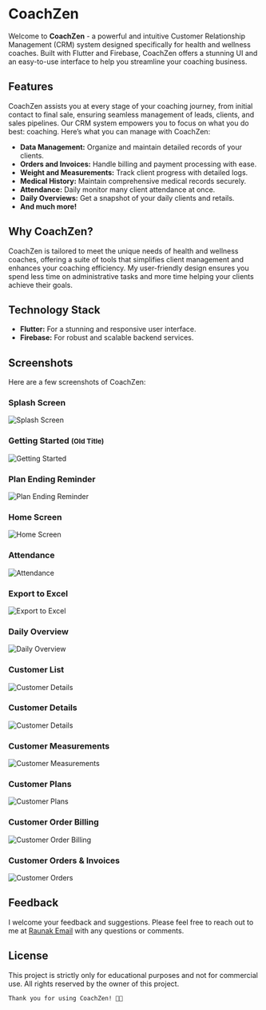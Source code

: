 # CoachZen

Welcome to **CoachZen** - a powerful and intuitive Customer Relationship Management (CRM) system designed specifically for health and wellness coaches. Built with Flutter and Firebase, CoachZen offers a stunning UI and an easy-to-use interface to help you streamline your coaching business.

## Features

CoachZen assists you at every stage of your coaching journey, from initial contact to final sale, ensuring seamless management of leads, clients, and sales pipelines. Our CRM system empowers you to focus on what you do best: coaching. Here’s what you can manage with CoachZen:

- **Data Management:** Organize and maintain detailed records of your clients.
- **Orders and Invoices:** Handle billing and payment processing with ease.
- **Weight and Measurements:** Track client progress with detailed logs.
- **Medical History:** Maintain comprehensive medical records securely.
- **Attendance:** Daily monitor many client attendance at once.
- **Daily Overviews:** Get a snapshot of your daily clients and retails.
- **And much more!**

## Why CoachZen?

CoachZen is tailored to meet the unique needs of health and wellness coaches, offering a suite of tools that simplifies client management and enhances your coaching efficiency. My user-friendly design ensures you spend less time on administrative tasks and more time helping your clients achieve their goals.

## Technology Stack

- **Flutter:** For a stunning and responsive user interface.
- **Firebase:** For robust and scalable backend services.

## Screenshots

Here are a few screenshots of CoachZen:

### Splash Screen
![Splash Screen](screenshots/splash.jpg)

### Getting Started <small>(Old Title)</small>
![Getting Started](screenshots/get_started.jpg)

### Plan Ending Reminder
![Plan Ending Reminder](screenshots/reminder.jpg)

### Home Screen
![Home Screen](screenshots/home.jpg)

### Attendance
![Attendance](screenshots/attendance.jpg)

### Export to Excel
![Export to Excel](screenshots/excel.jpg)

### Daily Overview
![Daily Overview](screenshots/daily_overview.jpg)

### Customer List
![Customer Details](screenshots/customer_list.jpg)

### Customer Details
![Customer Details](screenshots/customer.jpg)

### Customer Measurements
![Customer Measurements](screenshots/checkup.jpg)

### Customer Plans
![Customer Plans](screenshots/plan_days.jpg)

### Customer Order Billing
![Customer Order Billing](screenshots/billing.jpg)

### Customer Orders & Invoices
![Customer Orders](screenshots/orders.jpg)

## Feedback

I welcome your feedback and suggestions. Please feel free to reach out to me at [Raunak Email](mailto:raunak200308@gmail.com) with any questions or comments.

## License

This project is strictly only for educational purposes and not for commercial use. All rights reserved by the owner of this project.

```
Thank you for using CoachZen! 🙏🏼
```







